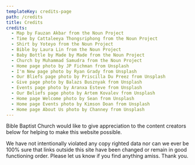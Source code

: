 ```yaml
---
templateKey: credits-page
path: /credits
title: Credits
credits:
  - Map by Fauzan Akbar from the Noun Project
  - Time by Cattaleeya Thongsriphong from the Noun Project
  - Shirt by Yoteyo from the Noun Project
  - Bible by Laura Lin from the Noun Project
  - Baby Bottle by Made by Made from the Noun Project
  - Church by Muhammad Samudra from the Noun Project
  - Home page photo by JP Fichman from Unsplash
  - I'm New page photo by Ryan Grady from Unsplash
  - Our Bliefs page photo by Priscilla Du Preez from Unsplash
  - Give page photo by Balazs Busznyak from Unsplash
  - Events page photo by Aranxa Esteve from Unsplash
  - Our Beliefs page photo by Artem Kovalev from Unsplash
  - Home page Welcome photo by Sean from Unsplash
  - Home page Events photo by Kimson Doan from Unsplash
  - Home page About Us photo by Channey from Unsplash
---
```

Bible Baptist Church would like to give appreciation to the content creators below for helping to make this website possible.



We have not intentionally violated any copy righted data nor can we ever be 100% sure that links outside this site have been changed or remain in good functioning order. Please let us know if you find anything amiss. Thank you.